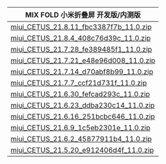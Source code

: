 | MIX FOLD 小米折叠屏  开发版/内测版    |
| ---- |
| [miui_CETUS_21.8.11_fbc3387f7b_11.0.zip](https://bigota.d.miui.com/21.8.11/miui_CETUS_21.8.11_fbc3387f7b_11.0.zip)    |
| [miui_CETUS_21.8.4_408c76d39c_11.0.zip](https://bigota.d.miui.com/21.8.4/miui_CETUS_21.8.4_408c76d39c_11.0.zip)    |
| [miui_CETUS_21.7.28_fe389485f1_11.0.zip](https://bigota.d.miui.com/21.7.28/miui_CETUS_21.7.28_fe389485f1_11.0.zip)    |
| [miui_CETUS_21.7.21_e48e96d008_11.0.zip](https://bigota.d.miui.com/21.7.21/miui_CETUS_21.7.21_e48e96d008_11.0.zip)    |
| [miui_CETUS_21.7.14_d70abf8b99_11.0.zip](https://bigota.d.miui.com/21.7.14/miui_CETUS_21.7.14_d70abf8b99_11.0.zip)    |
| [miui_CETUS_21.7.7_ccf21d731f_11.0.zip](https://bigota.d.miui.com/21.7.7/miui_CETUS_21.7.7_ccf21d731f_11.0.zip)    |
| [miui_CETUS_21.6.30_fefcad293c_11.0.zip](https://bigota.d.miui.com/21.6.30/miui_CETUS_21.6.30_fefcad293c_11.0.zip)    |
| [miui_CETUS_21.6.23_ddba230c14_11.0.zip](https://bigota.d.miui.com/21.6.23/miui_CETUS_21.6.23_ddba230c14_11.0.zip)    |
| [miui_CETUS_21.6.16_251bcbc646_11.0.zip](https://bigota.d.miui.com/21.6.16/miui_CETUS_21.6.16_251bcbc646_11.0.zip)    |
| [miui_CETUS_21.6.9_1c5eb2301e_11.0.zip](https://bigota.d.miui.com/21.6.9/miui_CETUS_21.6.9_1c5eb2301e_11.0.zip)    |
| [miui_CETUS_21.6.2_45877911b4_11.0.zip](https://bigota.d.miui.com/21.6.2/miui_CETUS_21.6.2_45877911b4_11.0.zip)    |
| [miui_CETUS_21.5.20_e912406d4f_11.0.zip](https://bigota.d.miui.com/21.5.20/miui_CETUS_21.5.20_e912406d4f_11.0.zip)    |
